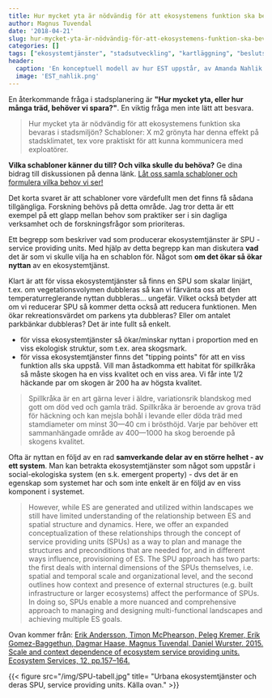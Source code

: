 ```yaml
---
title: Hur mycket yta är nödvändig för att ekosystemens funktion ska bevaras i stadsmiljön?
author: Magnus Tuvendal
date: '2018-04-21'
slug: hur-mycket-yta-är-nödvändig-för-att-ekosystemens-funktion-ska-bevaras-i-stadsmiljön
categories: []
tags: ["ekosystemtjänster", "stadsutveckling", "kartläggning", "beslutsfattande"]
header:
  caption: 'En konceptuell modell av hur EST uppstår, av Amanda Nahlik.'
  image: 'EST_nahlik.png'
---
```


En återkommande fråga i stadsplanering är **"Hur mycket yta, eller hur många träd, behöver vi spara?"**. En viktig fråga men inte lätt att besvara.

> Hur mycket yta är nödvändig för att ekosystemens funktion ska bevaras i stadsmiljön? Schabloner: X m2 grönyta har denna effekt på stadsklimatet, tex vore praktiskt för att kunna kommunicera med exploatörer.

**Vilka schabloner känner du till? Och vilka skulle du behöva?** Ge dina bidrag till diskussionen på denna länk. [Låt oss samla schabloner och formulera vilka behov vi ser!](https://goo.gl/forms/Hp2RKYb5r8KzayxI2)

Det korta svaret är att schabloner vore värdefullt men det finns få sådana tillgängliga. Forskning behövs på detta område. Jag tror detta är ett exempel på ett glapp mellan behov som praktiker ser i sin dagliga verksamhet och de forskningsfrågor som prioriteras.

Ett begrepp som beskriver vad som producerar ekosystemtjänster är SPU - service providing units. Med hjälp av detta begrepp kan man diskutera **vad** det är som vi skulle vilja ha en schablon för. Något som **om det ökar så ökar nyttan** av en ekosystemtjänst. 

Klart är att för vissa ekosystemtjänster så finns en SPU som skalar linjärt, t.ex. om vegetationsvolymen dubbleras så kan vi färvänta oss att den temperaturreglerande nyttan dubbleras… ungefär. Vilket också betyder att om vi reducerar SPU så kommer detta också att reducera funktionen. Men ökar rekreationsvärdet om parkens yta dubbleras? Eller om antalet parkbänkar dubbleras? Det är inte fullt så enkelt. 

- för vissa ekosystemtjänster så ökar/minskar nyttan i proportion med en viss ekologisk struktur, som t.ex. area skogsmark.
- för vissa ekosystemtjänster finns det "tipping points" för att en viss funktion alls ska uppstå. Vill man åstadkomma ett habitat för spillkråka så måste skogen ha en viss kvalitet och en viss area. Vi får inte 1/2 häckande par om skogen är 200 ha av högsta kvalitet.

> Spillkråka är en art gärna lever i äldre, variationsrik blandskog med gott om död ved och gamla träd. Spillkråka är beroende av grova träd för häckning och kan mejsla bohål i levande eller döda träd med stamdiameter om minst 30—40 cm i brösthöjd. Varje par behöver ett sammanhängade område av 400—1000 ha skog beroende på skogens kvalitet.

Ofta är nyttan en följd av en rad **samverkande delar av en större helhet - av ett system**. Man kan betrakta ekosystemtjänster som något som uppstår i social-ekologiska system (en s.k. emergent property) - dvs det är en egenskap som systemet har och som inte enkelt är en följd av en viss komponent i systemet. 

> However, while ES are generated and utilized within landscapes we still have limited understanding of the relationship between ES and spatial structure and dynamics. Here, we offer an expanded conceptualization of these relationships through the concept of service providing units (SPUs) as a way to plan and manage the structures and preconditions that are needed for, and in different ways influence, provisioning of ES. The SPU approach has two parts: the first deals with internal dimensions of the SPUs themselves, i.e. spatial and temporal scale and organizational level, and the second outlines how context and presence of external structures (e.g. built infrastructure or larger ecosystems) affect the performance of SPUs. In doing so, SPUs enable a more nuanced and comprehensive approach to managing and designing multi-functional landscapes and achieving multiple ES goals. 

Ovan kommer från: [Erik Andersson, Timon McPhearson, Peleg Kremer, Erik Gomez-Baggethun, Dagmar Haase, Magnus Tuvendal, Daniel Wurster. 2015. Scale and context dependence of ecosystem service providing units. Ecosystem Services, 12, pp.157–164.](https://www.sciencedirect.com/science/article/pii/S2212041614000850)

{{< figure src="/img/SPU-tabell.jpg" title= "Urbana ekosystemtjänster och deras SPU, service providing units. Källa ovan." >}}
